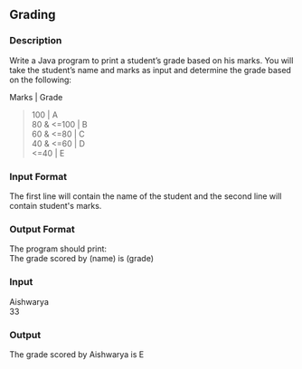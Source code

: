 ## Grading

### Description

Write a Java program to print a student’s grade based on his marks. You will take the student’s name and marks as input and determine the grade based on the following:

Marks | Grade<br>
>100 | A<br>
>80 & <=100 | B<br>
>60 & <=80 | C<br>
>40 & <=60 | D<br>
<=40 | E

### Input Format

The first line will contain the name of the student and the second line will contain student's marks.

### Output Format

The program should print:<br>
The grade scored by (name) is (grade)

### Input

Aishwarya<br>
33

### Output

The grade scored by Aishwarya is E

